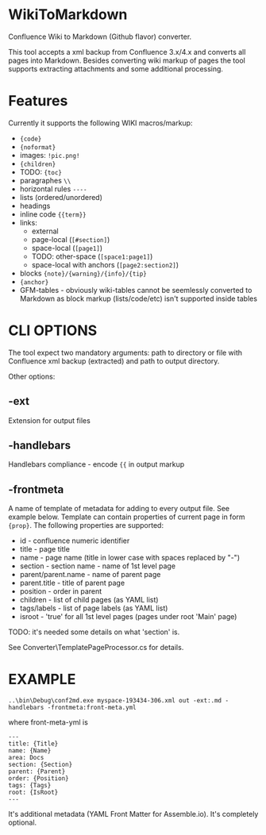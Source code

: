 WikiToMarkdown
=============

Confluence Wiki to Markdown (Github flavor) converter.

This tool accepts a xml backup from Confluence 3.x/4.x and converts all pages into Markdown.
Besides converting wiki markup of pages the tool supports extracting attachments and some additional processing.

# Features
Currently it supports the following WIKI macros/markup:
* `{code}`
* `{noformat}`
* images: `!pic.png!`
* `{children}`
* TODO: `{toc}`
* paragraphes `\\`
* horizontal rules `----` 
* lists (ordered/unordered)
* headings
* inline code `{{term}}`
* links:
  * external
  * page-local (`[#section]`)
  * space-local (`[page1]`)
  * TODO: other-space (`[space1:page1]`) 
  * space-local with anchors (`[page2:section2]`)
* blocks `{note}/{warning}/{info}/{tip}`
* `{anchor}`
* GFM-tables - obviously wiki-tables cannot be seemlessly converted to Markdown as block markup (lists/code/etc) isn't supported inside tables

# CLI OPTIONS
The tool expect two mandatory arguments: path to directory or file with Confluence xml backup (extracted) and path to output directory.

Other options:
## -ext
Extension for output files

## -handlebars
Handlebars compliance - encode `{{` in output markup

## -frontmeta
A name of template of metadata for adding to every output file. See example below.
Template can contain properties of current page in form `{prop}`.
The following properties are supported:
* id - confluence numeric identifier
* title - page title
* name - page name (title in lower case with spaces replaced by "-")
* section - section name - name of 1st level page 
* parent/parent.name - name of parent page
* parent.title - title of parent page
* position - order in parent
* children - list of child pages (as YAML list)
* tags/labels - list of page labels (as YAML list)
* isroot - 'true' for all 1st level pages (pages under root 'Main' page)

TODO: it's needed some details on what 'section' is.

See Converter\TemplatePageProcessor.cs for details.

# EXAMPLE
```
..\bin\Debug\conf2md.exe myspace-193434-306.xml out -ext:.md -handlebars -frontmeta:front-meta.yml
```
where front-meta-yml is
```
---
title: {Title}
name: {Name}
area: Docs
section: {Section}
parent: {Parent}
order: {Position}
tags: {Tags}
root: {IsRoot}
---
```
It's additional metadata (YAML Front Matter for Assemble.io). It's completely optional.
